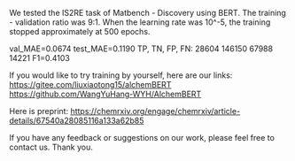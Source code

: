 We tested the IS2RE task of Matbench - Discovery using BERT. The training - validation ratio was 9:1. When the learning rate was 10^-5, the training stopped approximately at 500 epochs.

val_MAE=0.0674
test_MAE=0.1190
TP, TN, FP, FN: 28604 146150 67988 14221
F1=0.4103

If you would like to try training by yourself, here are our links:
https://gitee.com/liuxiaotong15/alchemBERT
https://github.com/WangYuHang-WYH/AlchemBERT

Here is preprint:
https://chemrxiv.org/engage/chemrxiv/article-details/67540a28085116a133a62b85

If you have any feedback or suggestions on our work, please feel free to contact us. Thank you.
